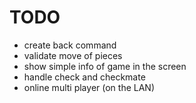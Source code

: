 # TODO

- create back command
- validate move of pieces
- show simple info of game in the screen
- handle check and checkmate
- online multi player (on the LAN)
